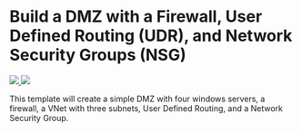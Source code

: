 # Build a DMZ with a Firewall, User Defined Routing (UDR), and Network Security Groups (NSG)

<a href="https://portal.azure.com/#create/Microsoft.Template/uri/https%3A%2F%2Fraw.githubusercontent.com%2FAzure%2Fazure-quickstart-templates%2Fmaster%2F413-dmz-example-3%2Fazuredeploy.json" target="_blank">
    <img src="http://azuredeploy.net/deploybutton.png"/>
</a>
<a href="http://armviz.io/#/?load=https%3A%2F%2Fraw.githubusercontent.com%2FAzure%2Fazure-quickstart-templates%2Fmaster%2F413-dmz-example-3%2Fazuredeploy.json" target="_blank">
    <img src="http://armviz.io/visualizebutton.png"/>
</a>

This template will create a simple DMZ with four windows servers, a firewall, a VNet with three subnets, User Defined Routing, and a Network Security Group.